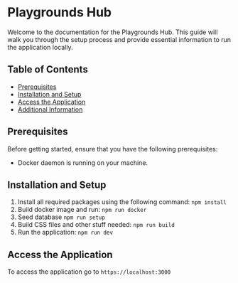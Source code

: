 # Playgrounds Hub

Welcome to the documentation for the Playgrounds Hub. This guide will walk you through the setup process and provide essential information to run the application locally.

## Table of Contents
- [Prerequisites](#prerequisites)
- [Installation and Setup](#installation-and-setup)
- [Access the Application](#access-the-application)
- [Additional Information](#additional-information)

## Prerequisites
Before getting started, ensure that you have the following prerequisites:

- Docker daemon is running on your machine.

## Installation and Setup
1. Install all required packages using the following command:
   `npm install`
2. Build docker image and run:
   `npm run docker`
3. Seed database
   `npm run setup`
4. Build CSS files and other stuff needed:
  `npm run build`
5. Run the application:
  `npm run dev`

## Access the Application
To access the application go to `https://localhost:3000`
